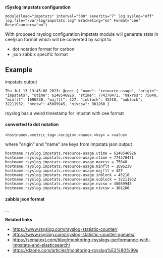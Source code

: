 **rSyslog impstats configuration**

`
module(load="impstats" interval="300" severity="7" log.syslog="off" log.file="/var/log/impstats.log" Bracketing="on" Format="cee" ResetCounters="on")
`

With proposed rsyslog configuration impstats module will generate stats in cee/json format which will be converted by script to 
 - dot notation format for carbon
 - json zabbix specific format

## Example
impstats output
```
Thu Jul 13 13:45:08 2023: @cee: { "name": "resource-usage", "origin": "impstats", "utime": 6248546926, "stime": 774370471, "maxrss": 75040, "minflt": 1696230, "majflt": 427, "inblock": 45218, "oublock": 32211952, "nvcsw": 45089945, "nivcsw": 301260 }
```
rsyslog has a weird timestamp for impstat with cee format

#### converted to dot notation 
```
<hostname>.<metric_tag>.<origin>.<name>.<key> = <value>
```
where "origin" and "name" are keys from impstats json output
```
hostname.rsyslog.impstats.resource-usage.utime = 6248546926
hostname.rsyslog.impstats.resource-usage.stime = 774370471
hostname.rsyslog.impstats.resource-usage.maxrss = 75040
hostname.rsyslog.impstats.resource-usage.minflt = 1696230
hostname.rsyslog.impstats.resource-usage.majflt = 427
hostname.rsyslog.impstats.resource-usage.inblock = 45218
hostname.rsyslog.impstats.resource-usage.oublock = 32211952
hostname.rsyslog.impstats.resource-usage.nvcsw = 45089945
hostname.rsyslog.impstats.resource-usage.nivcsw = 301260
```
#### zabbix json format
 ...

**Related links**
* https://www.rsyslog.com/rsyslog-statistic-counter/
* https://www.rsyslog.com/rsyslog-statistic-counter-queues/
* https://sematext.com/blog/monitoring-rsyslogs-performance-with-impstats-and-elasticsearch/
* https://dzone.com/articles/monitoring-rsyslog%E2%80%99s



